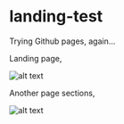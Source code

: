# landing-test

Trying Github pages, again...

Landing page,

![alt text](src/img/screen1.png)

Another page sections,

![alt text](src/img/screen2.png)
